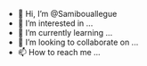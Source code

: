 - 👋 Hi, I’m @Samibouallegue
- 👀 I’m interested in ...
- 🌱 I’m currently learning ...
- 💞️ I’m looking to collaborate on ...
- 📫 How to reach me ...

<!---
Samibouallegue/Samibouallegue is a ✨ special ✨ repository because its `README.md` (this file) appears on your GitHub profile.
You can click the Preview link to take a look at your changes.
--->
